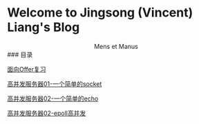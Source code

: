 # Welcome to Jingsong (Vincent) Liang's Blog
<center>Mens et Manus</center>
### 目录

 [面向Offer复习](/Offer/OfferNotebook.md)
 
 [高并发服务器01-一个简单的socket](/C++HighConcurrentServer/01.md)
 
 [高并发服务器02-一个简单的echo](/C++HighConcurrentServer/02.md)

 [高并发服务器02-epoll高并发](/C++HighConcurrentServer/03.md)

